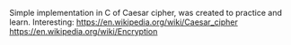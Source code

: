 Simple implementation in C of Caesar cipher, was created to practice and learn.
Interesting: 
  https://en.wikipedia.org/wiki/Caesar_cipher
  https://en.wikipedia.org/wiki/Encryption
